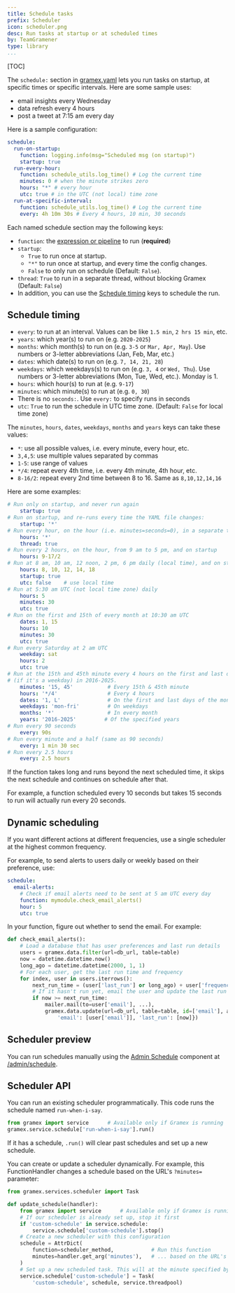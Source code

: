 ```yaml
---
title: Schedule tasks
prefix: Scheduler
icon: scheduler.png
desc: Run tasks at startup or at scheduled times
by: TeamGramener
type: library
...
```


[TOC]

The `schedule:` section in [gramex.yaml](gramex.yaml.source) lets you run tasks on
startup, at specific times or specific intervals. Here are some sample uses:

- email insights every Wednesday
- data refresh every 4 hours
- post a tweet at 7:15 am every day

Here is a sample configuration:

```yaml
schedule:
  run-on-startup:
    function: logging.info(msg="Scheduled msg (on startup)")
    startup: true
  run-every-hour:
    function: schedule_utils.log_time() # Log the current time
    minutes: 0 # when the minute strikes zero
    hours: "*" # every hour
    utc: true # in the UTC (not local) time zone
  run-at-specific-interval:
    function: schedule_utils.log_time() # Log the current time
    every: 4h 10m 30s # Every 4 hours, 10 min, 30 seconds
```

Each named schedule section may the following keys:

- `function`: the [expression or pipeline](../function/) to run (**required**)
- `startup`:
  - `True` to run once at startup.
  - `"*"` to run once at startup, and every time the config changes.
  - `False` to only run on schedule (Default: `False`).
- `thread`: `True` to run in a separate thread, without blocking Gramex (Default: `False`)
- In addition, you can use the [Schedule timing](#schedule-timing) keys to schedule the run.

## Schedule timing

- `every`: to run at an interval. Values can be like `1.5 min`, `2 hrs 15 min`, etc.
- `years`: which year(s) to run on (e.g. `2020-2025`)
- `months`: which month(s) to run on (e.g. `3-5` or `Mar, Apr, May`). Use numbers or 3-letter abbreviations (Jan, Feb, Mar, etc.)
- `dates`: which date(s) to run on (e.g. `7, 14, 21, 28`)
- `weekdays`: which weekdays(s) to run on (e.g. `3, 4` or `Wed, Thu`). Use numbers or 3-letter abbreviations (Mon, Tue, Wed, etc.). Monday is 1.
- `hours`: which hour(s) to run at (e.g. `9-17`)
- `minutes`: which minute(s) to run at (e.g. `0, 30`)
- There is no `seconds:`. Use `every:` to specify runs in seconds
- `utc`: `True` to run the schedule in UTC time zone. (Default: `False` for local time zone)

The `minutes`, `hours`, `dates`, `weekdays`, `months` and `years` keys can take these values:

- `*`: use all possible values, i.e. every minute, every hour, etc.
- `3,4,5`: use multiple values separated by commas
- `1-5`: use range of values
- `*/4`: repeat every 4th time, i.e. every 4th minute, 4th hour, etc.
- `8-16/2`: repeat every 2nd time between 8 to 16. Same as `8,10,12,14,16`

Here are some examples:

```yaml
# Run only on startup, and never run again
    startup: true
# Run on startup, and re-runs every time the YAML file changes:
    startup: '*'
# Run every hour, on the hour (i.e. minutes=seconds=0), in a separate thread:
    hours: '*'
    thread: true
# Run every 2 hours, on the hour, from 9 am to 5 pm, and on startup
    hours: 9-17/2
# Run at 8 am, 10 am, 12 noon, 2 pm, 6 pm daily (local time), and on startup
    hours: 8, 10, 12, 14, 18
    startup: true
    utc: false    # use local time
# Run at 5:30 am UTC (not local time zone) daily
    hours: 5
    minutes: 30
    utc: true
# Run on the first and 15th of every month at 10:30 am UTC
    dates: 1, 15
    hours: 10
    minutes: 30
    utc: true
# Run every Saturday at 2 am UTC
    weekday: sat
    hours: 2
    utc: true
# Run at the 15th and 45th minute every 4 hours on the first and last day of the month
# (if it's a weekday) in 2016-2025.
    minutes: '15, 45'           # Every 15th & 45th minute
    hours: '*/4'                # Every 4 hours
    dates: '1, L'               # On the first and last days of the month
    weekdays: 'mon-fri'         # On weekdays
    months: '*'                 # In every month
    years: '2016-2025'         # Of the specified years
# Run every 90 seconds
    every: 90s
# Run every minute and a half (same as 90 seconds)
    every: 1 min 30 sec
# Run every 2.5 hours
    every: 2.5 hours
```

If the function takes long and runs beyond the next scheduled time, it skips the next schedule
and continues on schedule after that.

For example, a function scheduled every 10 seconds but takes 15 seconds to run will actually run
every 20 seconds.

## Dynamic scheduling

If you want different actions at different frequencies, use a single scheduler at the highest common frequency.

For example, to send alerts to users daily or weekly based on their preference, use:

```yaml
schedule:
  email-alerts:
    # Check if email alerts need to be sent at 5 am UTC every day
    function: mymodule.check_email_alerts()
    hour: 5
    utc: true
```

In your function, figure out whether to send the email. For example:

```py
def check_email_alerts():
    # Load a database that has user preferences and last run details
    users = gramex.data.filter(url=db_url, table=table)
    now = datetime.datetime.now()
    long_ago = datetime.datetime(2000, 1, 1)
    # For each user, get the last run time and frequency
    for index, user in users.iterrows():
        next_run_time = (user['last_run'] or long_ago) + user['frequency_in_days'] * 24 * 60 * 60
        # If it hasn't run yet, email the user and update the last run time
        if now >= next_run_time:
            mailer.mail(to=user['email'], ...),
            gramex.data.update(url=db_url, table=table, id=['email'], args={
                'email': [user['email']], 'last_run': [now]})
```

## Scheduler preview

You can run schedules manually using the
[Admin Schedule](../admin/#admin-schedule) component at
[/admin/schedule](../admin/admin/schedule).

## Scheduler API

You can run an existing scheduler programmatically. This code runs the schedule
named `run-when-i-say`.

```python
from gramex import service      # Available only if Gramex is running
gramex.service.schedule['run-when-i-say'].run()
```

If it has a schedule, `.run()` will clear past schedules and set up a new
schedule.

You can create or update a scheduler dynamically. For example, this
FunctionHandler changes a schedule based on the URL's `?minutes=` parameter:

```python
from gramex.services.scheduler import Task

def update_schedule(handler):
    from gramex import service      # Available only if Gramex is running
    # If our scheduler is already set up, stop it first
    if 'custom-schedule' in service.schedule:
        service.schedule['custom-schedule'].stop()
    # Create a new scheduler with this configuration
    schedule = AttrDict(
        function=scheduler_method,            # Run this function
        minutes=handler.get_arg('minutes'),   # ... based on the URL's ?minutes=
    )
    # Set up a new scheduled task. This will at the minute specified by ?minutes=
    service.schedule['custom-schedule'] = Task(
        'custom-schedule', schedule, service.threadpool)
```
